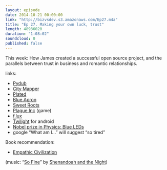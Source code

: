 ```yaml
---
layout: episode
date: 2014-10-21 00:00:00
link: "http://bizvsdev.s3.amazonaws.com/Ep27.m4a"
title: "Ep 27. Making your own luck, trust"
length: 48936020
duration: "1:08:02"
soundcloud: 0
published: false
---
```


This week: How James created a successful open source project, and the parallels between trust in business and romantic relationships.

links:

- [Pydub](http://pydub.com)
- [City Mapper](https://citymapper.com/)
- [Plated](https://www.plated.com)
- [Blue Apron](http://www.blueapron.com)
- [Sweet Roots](http://www.sweetrootsnyc.com)
- [Plague Inc](http://www.ndemiccreations.com/en/22-plague-inc) (game)
- [f.lux](https://justgetflux.com)
- [Twilight](https://play.google.com/store/apps/details?id=com.urbandroid.lux&hl=en) for android
- [Nobel prize in Physics: Blue LEDs](http://www.bbc.com/news/science-environment-29518521)
- google “What am I…” will suggest “so tired”

Book recommendation:

- [Empathic Civilization](http://empathiccivilization.com)

(music: “[So Fine](http://shenandoahandthenight.com/track/so-fine)” by [Shenandoah and the Night](http://shenandoahandthenight.com))
